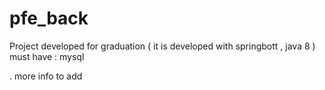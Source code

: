 # pfe_back
Project developed for graduation ( it is developed with springbott , java 8 ) 
must have  : mysql 

.
more info to add
